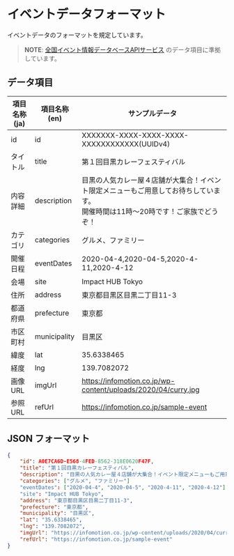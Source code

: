 # イベントデータフォーマット
イベントデータのフォーマットを規定しています。

> **NOTE**: [全国イベント情報データベースAPIサービス] のデータ項目に準拠しています。

## データ項目

| 項目名称(ja) | 項目名称(en) | サンプルデータ |
|---|---|---|
|id|id|XXXXXXX-XXXX-XXXX-XXXX-XXXXXXXXXXXX(UUIDv4)|
|タイトル|title|第１回目黒カレーフェスティバル|
|内容詳細|description|目黒の人気カレー屋４店舗が大集合！イベント限定メニューもご用意してお待ちしています。<br>開催時間は11時～20時です！ご家族でどうぞ！|
|カテゴリ|categories|グルメ、ファミリー|
|開催日程|eventDates|2020-04-4,2020-04-5,2020-4-11,2020-4-12|
|会場|site|Impact HUB Tokyo|
|住所|address|東京都目黒区目黒二丁目11-3|
|都道府県|prefecture|東京都|
|市区町村|municipality|目黒区|
|緯度|lat|35.6338465|
|経度|lng|139.7082072|
|画像URL|imgUrl|https://infomotion.co.jp/wp-content/uploads/2020/04/curry.jpg|
|参照URL|refUrl|https://infomotion.co.jp/sample-event|

## JSON フォーマット

```json
{
    "id": A0E7CA6D-E568-4FED-8562-318E0620F47F,
    "title": "第１回目黒カレーフェスティバル",
    "description": "目黒の人気カレー屋４店舗が大集合！イベント限定メニューもご用意してお待ちしています。<br>開催時間は11時～20時です！ご家族でどうぞ！",
    "categories": ["グルメ", "ファミリー"]
    "eventDates": ["2020-04-4", "2020-04-5", "2020-4-11", "2020-4-12"]
    "site": "Impact HUB Tokyo",
    "address": "東京都目黒区目黒二丁目11-3",
    "prefecture": "東京都",
    "municipality": "目黒区",
    "lat": "35.6338465",
    "lng": "139.7082072",
    "imgUrl": "https://infomotion.co.jp/wp-content/uploads/2020/04/curry.jpg",
    "refUrl": "https://infomotion.co.jp/sample-event"
}
```


[全国イベント情報データベースAPIサービス]: https://infomotion.co.jp/event-api/